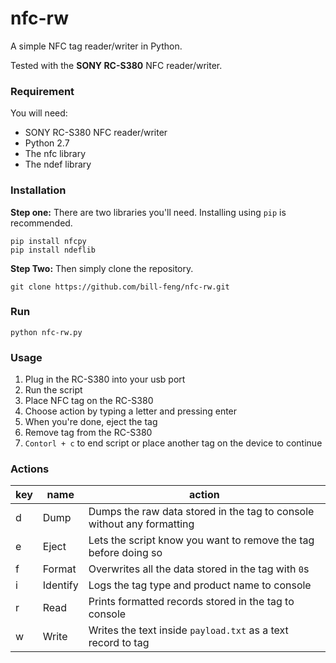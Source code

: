 # nfc-rw
A simple NFC tag reader/writer in Python.

Tested with the **SONY RC-S380** NFC reader/writer.

### Requirement

You will need:

- SONY RC-S380 NFC reader/writer
- Python 2.7
- The nfc library 
- The ndef library

### Installation

**Step one:** There are two libraries you'll need. Installing using `pip` is recommended.

```
pip install nfcpy
pip install ndeflib
```

**Step Two:** Then simply clone the repository.

```
git clone https://github.com/bill-feng/nfc-rw.git
```

### Run

```
python nfc-rw.py
```

### Usage

1. Plug in the RC-S380 into your usb port
2. Run the script
3. Place NFC tag on the RC-S380
4. Choose action by typing a letter and pressing enter
5. When you're done, eject the tag
6. Remove tag from the RC-S380
7. `Contorl + c` to end script or place another tag on the device to continue

### Actions

| key | name     | action |
|-----|----------|--------|
|  d  | Dump     | Dumps the raw data stored in the tag to console without any formatting |
|  e  | Eject    | Lets the script know you want to remove the tag before doing so |
|  f  | Format   | Overwrites all the data stored in the tag with `0`s |
|  i  | Identify | Logs the tag type and product name to console |
|  r  | Read     | Prints formatted records stored in the tag to console |
|  w  | Write    | Writes the text inside `payload.txt` as a text record to tag |
